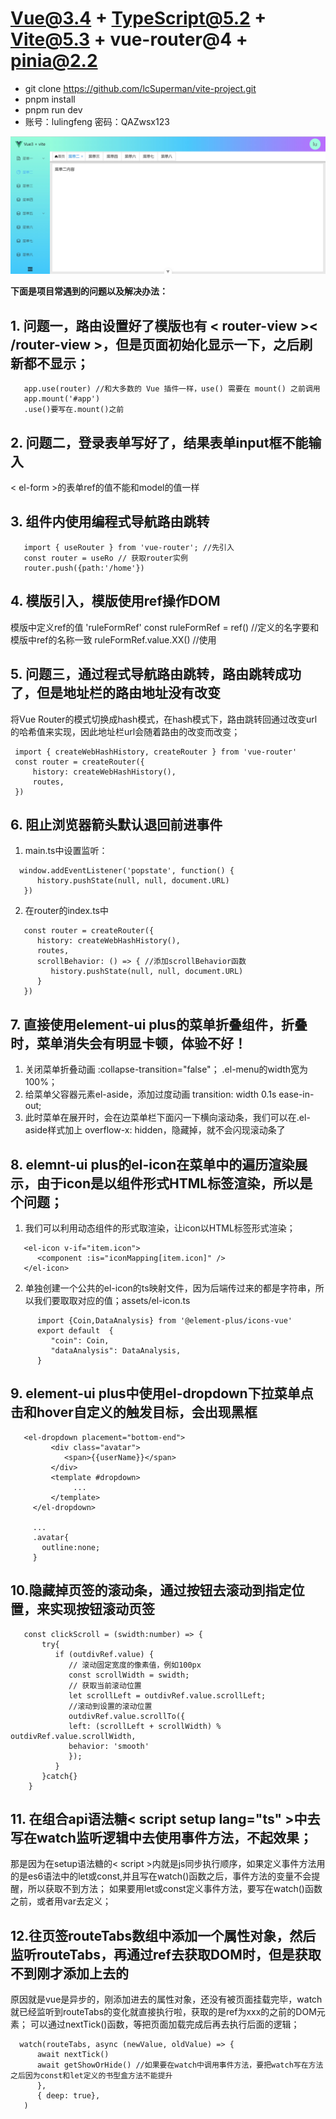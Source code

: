 # Vue@3.4 + TypeScript@5.2 + Vite@5.3 + vue-router@4 + pinia@2.2

- git clone https://github.com/lcSuperman/vite-project.git
- pnpm install
- pnpm run dev
- 账号：lulingfeng  密码：QAZwsx123


![项目图例](https://github.com/lcSuperman/vite-project/raw/main/src/assets/shouye.png)

**下面是项目常遇到的问题以及解决办法：**

## 1. 问题一，路由设置好了模版也有 < router-view >< /router-view >，但是页面初始化显示一下，之后刷新都不显示；
```
   app.use(router) //和大多数的 Vue 插件一样，use() 需要在 mount() 之前调用
   app.mount('#app')
   .use()要写在.mount()之前
```
   

## 2. 问题二，登录表单写好了，结果表单input框不能输入
  < el-form >的表单ref的值不能和model的值一样

## 3. 组件内使用编程式导航路由跳转
```
   import { useRouter } from 'vue-router'; //先引入
   const router = useRo // 获取router实例
   router.push({path:'/home'})
```

## 4. 模版引入，模版使用ref操作DOM
   模版中定义ref的值 'ruleFormRef'
   const ruleFormRef = ref()  //定义的名字要和模版中ref的名称一致
   ruleFormRef.value.XX()  //使用

## 5. 问题三，通过程式导航路由跳转，路由跳转成功了，但是地址栏的路由地址没有改变
   将Vue Router的模式切换成hash模式，在hash模式下，路由跳转回通过改变url的哈希值来实现，因此地址栏url会随着路由的改变而改变；
   ``` 
    import { createWebHashHistory, createRouter } from 'vue-router'
    const router = createRouter({
        history: createWebHashHistory(),
        routes,
    })
   ```
    

## 6. 阻止浏览器箭头默认退回前进事件
   1. main.ts中设置监听：
   ```
     window.addEventListener('popstate', function() {
         history.pushState(null, null, document.URL)
      }) 
   ```
     
   2. 在router的index.ts中
   ```
      const router = createRouter({
         history: createWebHashHistory(),
         routes,
         scrollBehavior: () => { //添加scrollBehavior函数
            history.pushState(null, null, document.URL)
         }
      })
   ```
      

## 7. 直接使用element-ui plus的菜单折叠组件，折叠时，菜单消失会有明显卡顿，体验不好！
   1. 关闭菜单折叠动画  :collapse-transition="false"；  .el-menu的width宽为100%；
   2. 给菜单父容器元素el-aside，添加过度动画 transition: width 0.1s ease-in-out;
   3. 此时菜单在展开时，会在边菜单栏下面闪一下横向滚动条，我们可以在.el-aside样式加上 overflow-x: hidden，隐藏掉，就不会闪现滚动条了

## 8. elemnt-ui plus的el-icon在菜单中的遍历渲染展示，由于icon是以组件形式HTML标签渲染，所以是个问题；
   1. 我们可以利用动态组件的形式取渲染，让icon以HTML标签形式渲染；
   ```
      <el-icon v-if="item.icon">
         <component :is="iconMapping[item.icon]" />
      </el-icon>
   ```

   2. 单独创建一个公共的el-icon的ts映射文件，因为后端传过来的都是字符串，所以我们要取取对应的值；assets/el-icon.ts
   ```
         import {Coin,DataAnalysis} from '@element-plus/icons-vue'
         export default  {
            "coin": Coin,
            "dataAnalysis": DataAnalysis,
         }
   ```

## 9. element-ui plus中使用el-dropdown下拉菜单点击和hover自定义的触发目标，会出现黑框
   
   ```
      <el-dropdown placement="bottom-end">
            <div class="avatar">
               <span>{{userName}}</span>
            </div>
            <template #dropdown>
                 ...
            </template>
        </el-dropdown>

        ...
        .avatar{
          outline:none;
        }

   ```
## 10.隐藏掉页签的滚动条，通过按钮去滚动到指定位置，来实现按钮滚动页签
  ```
     const clickScroll = (swidth:number) => {
         try{
            if (outdivRef.value) { 
               // 滚动固定宽度的像素值，例如100px
               const scrollWidth = swidth;
               // 获取当前滚动位置
               let scrollLeft = outdivRef.value.scrollLeft;
               //滚动到设置的滚动位置
               outdivRef.value.scrollTo({
               left: (scrollLeft + scrollWidth) % outdivRef.value.scrollWidth,
               behavior: 'smooth'
               });
            }
         }catch{}
      }
  ```
## 11. 在组合api语法糖< script setup lang="ts" >中去写在watch监听逻辑中去使用事件方法，不起效果；
   那是因为在setup语法糖的< script >内就是js同步执行顺序，如果定义事件方法用的是es6语法中的let或const,并且写在watch()函数之后，事件方法的变量不会提醒，所以获取不到方法；
   如果要用let或const定义事件方法，要写在watch()函数之前，或者用var去定义；
   

## 12.往页签routeTabs数组中添加一个属性对象，然后监听routeTabs，再通过ref去获取DOM时，但是获取不到刚才添加上去的
   原因就是vue是异步的，刚添加进去的属性对象，还没有被页面挂载完毕，watch就已经监听到routeTabs的变化就直接执行啦，获取的是ref为xxx的之前的DOM元素；
   可以通过nextTick()函数，等把页面加载完成后再去执行后面的逻辑；
   ```
     watch(routeTabs, async (newValue, oldValue) => {
         await nextTick()
         await getShowOrHide() //如果要在watch中调用事件方法，要把watch写在方法之后因为const和let定义的书型盒方法不能提升
         },
         { deep: true},
      )
   ```
    
